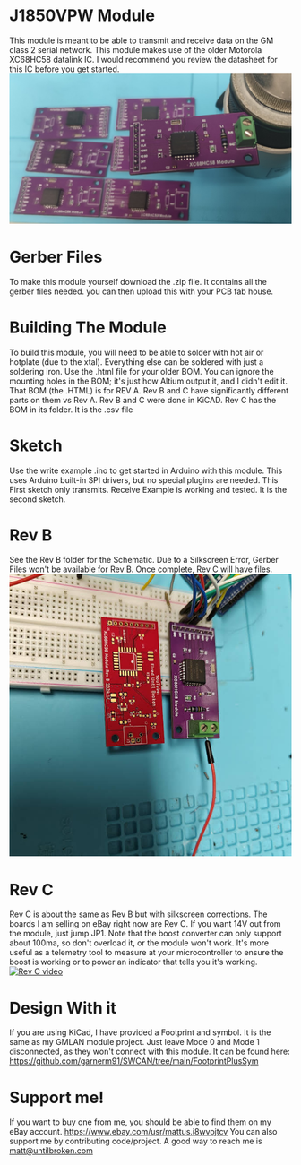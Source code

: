 # J1850VPW Module
This module is meant to be able to transmit and receive data on the GM class 2 serial network. This module makes use of the older Motorola XC68HC58 datalink IC. I would recommend you review the datasheet for this IC before you get started.
![PCB](Modules.jpg)

# Gerber Files
To make this module yourself download the .zip file. It contains all the gerber files needed. you can then upload this with your PCB fab house.

# Building The Module
To build this module, you will need to be able to solder with hot air or hotplate (due to the xtal). Everything else can be soldered with just a soldering iron. Use the .html file for your older BOM. You can ignore the mounting holes in the BOM; it's just how Altium output it, and I didn't edit it. That BOM (the .HTML) is for REV A. Rev B and C have significantly different parts on them vs Rev A. Rev B and C were done in KiCAD. Rev C has the BOM in its folder. It is the .csv file

# Sketch
Use the write example .ino to get started in Arduino with this module. This uses Arduino built-in SPI drivers, but no special plugins are needed. This First sketch only transmits. Receive Example is working and tested. It is the second sketch.

# Rev B
See the Rev B folder for the Schematic. Due to a Silkscreen Error, Gerber Files won't be available for Rev B. Once complete, Rev C will have files.
![PCB](RevB.jpg)

# Rev C
Rev C is about the same as Rev B but with silkscreen corrections. The boards I am selling on eBay right now are Rev C. If you want 14V out from the module, just jump JP1. Note that the boost converter can only support about 100ma, so don't overload it, or the module won't work. It's more useful as a telemetry tool to measure at your microcontroller to ensure the boost is working or to power an indicator that tells you it's working. 
[![Rev C video](https://img.youtube.com/vi/JbWyAntdVWw/0.jpg)](https://youtu.be/JbWyAntdVWw)

# Design With it
If you are using KiCad, I have provided a Footprint and symbol. It is the same as my GMLAN module project. Just leave Mode 0 and Mode 1 disconnected, as they won't connect with this module. It can be found here: https://github.com/garnerm91/SWCAN/tree/main/FootprintPlusSym 

# Support me!
If you want to buy one from me, you should be able to find them on my eBay account. https://www.ebay.com/usr/mattus.i8wvojtcv
You can also support me by contributing code/project. A good way to reach me is matt@untilbroken.com 
